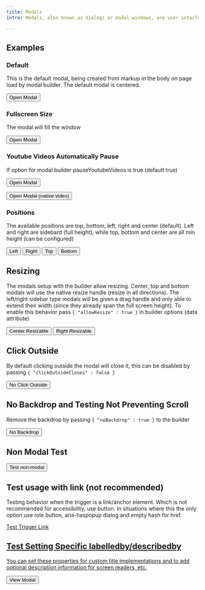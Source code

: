 ```yaml
---
title: Modals
intro: Modals, also known as dialogs or modal windows, are user interface elements that appear on top of the main application window. They typically have a dimmed background to draw focus to the modal itself, and often prevent users from interacting with the underlying content until the modal is closed

---
```


<h2 class="h2">Examples</h2>

<h3 class="h3">Default</h3>

This is the default modal, being created from markup in the body on page load by modal builder. The default modal is centered.

<button class="button" data-ulu-dialog-trigger="modal-id-center">Open Modal</button>

<div 
  id="modal-id-center" 
  class="wysiwyg"
  data-ulu-modal-builder='{ 
    "title" : "Test Title",
    "print" : true,
    "documentEnd" : false
  }' 
  hidden
>
  This is the modal body <button data-ulu-dialog-close>Close</button>
</div>


<h3 class="h3">Fullscreen Size</h3>

The modal will fill the window

<button class="button" data-ulu-dialog-trigger="modal-id-fullscreen">Open Modal</button>

<div 
  id="modal-id-fullscreen" 
  class="wysiwyg"
  data-ulu-modal-builder='{ 
    "title" : "Test Fullscreen",
    "size" : "fullscreen"
  }' 
  hidden
>
  <div class="container">
    This is the modal body should be fullscreen content added to test overflow.

    {% for i in (1..20) %}
      <h3 class="h2">Test Paragraph {{ i }}</h3>

      {{ placeholder.paragraph }}
    {% endfor %}
  </div>
</div>

<h3 class="h3">Youtube Videos Automatically Pause</h3>

If option for modal builder pauseYoutubeVideos is true (default true)

<button class="button" data-ulu-dialog-trigger="modal-id-youtube">Open Modal</button>

<div 
  id="modal-id-youtube" 
  data-ulu-modal-builder='{ 
    "title" : "Test Title",
    "print" : true,
    "bodyFills" : true,
    "documentEnd" : true
  }' 
  hidden
>
  <iframe width="560" height="315" src="https://www.youtube.com/embed/y0sF5xhGreA?si=aRdiK0Xzf3zvHP_E" title="YouTube video player" frameborder="0" allow="accelerometer; autoplay; clipboard-write; encrypted-media; gyroscope; picture-in-picture; web-share" referrerpolicy="strict-origin-when-cross-origin" allowfullscreen></iframe>
</div>

<button class="button" data-ulu-dialog-trigger="modal-id-native-video">Open Modal (native video)</button>

<div 
  id="modal-id-native-video" 
  data-ulu-modal-builder='{ 
    "title" : "Test Title",
    "print" : true,
    "bodyFills" : true,
    "documentEnd" : true
  }' 
  hidden
>
  <video controls class="full-width">
    <source src="/assets/placeholder/4065947-uhd_4096_2160_25fps.mp4" type="video/mp4" />
  </video>
</div>


<h3 class="h3">Positions</h3>

The available positions are top, bottom, left, right and center (default). Left and right are sidebard (full height), while top, bottom and center are all min height (can be configured)

<button class="button" data-ulu-dialog-trigger="modal-id-left">Left</button>
<button class="button" data-ulu-dialog-trigger="modal-id-right">Right</button>
<button class="button" data-ulu-dialog-trigger="modal-id-top">Top</button>
<button class="button" data-ulu-dialog-trigger="modal-id-bottom">Bottom</button>

<div 
  id="modal-id-left" 
  class="wysiwyg"
  data-ulu-modal-builder='{ 
    "title" : "Test Title", 
    "position" : "left"
  }' 
  hidden
>
  {{ placeholder.paragraph }}
</div>
<div 
  id="modal-id-right" 
  class="wysiwyg"
  data-ulu-modal-builder='{ 
    "title" : "Test Title", 
    "position" : "right"
  }' 
  hidden
>
  {{ placeholder.paragraph }}
</div>
<div 
  id="modal-id-top" 
  class="wysiwyg crop-margins"
  data-ulu-modal-builder='{ 
    "position" : "top"
  }' 
  hidden
>
  <p>
    This is a modal without a title 
  </p>
  <p>
    <button class="button" data-ulu-dialog-close>Close</button>
  </p>
</div>
<div 
  id="modal-id-bottom" 
  class="wysiwyg crop-margins"
  data-ulu-modal-builder='{ 
    "position" : "bottom"
  }' 
  hidden
>
  <p>
    This is a modal without a title 
  </p>
  <p>
    <button class="button" data-ulu-dialog-close>Close</button>
  </p>
</div>

<h2 class="h2">Resizing</h2>

The modals setup with the builder allow resizing. Center, top and bottom modals will use the native resize handle (resize in all directions). The left/right sidebar type modals will be given a drag handle and only able to extend their width (since they already span the full screen height). To enable this behavior pass `{ "allowResize" : true }` in builder options (data attribute)


<button class="button" data-ulu-dialog-trigger="modal-id-center-resize">Center Resizable</button>
<button class="button" data-ulu-dialog-trigger="modal-id-right-resize">Right Resizable</button>

<div 
  id="modal-id-center-resize" 
  class="wysiwyg"
  data-ulu-modal-builder='{ 
    "title" : "Test Title",
    "allowResize" : true
  }' 
  hidden
>
  Test
</div>
<div 
  id="modal-id-right-resize" 
  class="wysiwyg"
  data-ulu-modal-builder='{ 
    "title" : "Test Title",
    "position" : "right",
    "allowResize" : true
  }' 
  hidden
>
  Test
</div>

<h2 class="h2">Click Outside</h2>

By default clicking outside the modal will close it, this can be disabled by passing `{ "clickOutsideCloses" : false }`

<button class="button" data-ulu-dialog-trigger="modal-id-no-outside">No Click Outside</button>

<div 
  id="modal-id-no-outside" 
  class="wysiwyg"
  data-ulu-modal-builder='{ 
    "title" : "Test Title",
    "clickOutsideCloses" : false
  }' 
  hidden
>
  Test
</div>


<h2 class="h2">No Backdrop and Testing Not Preventing Scroll</h2>

Remove the backdrop by passing  `{ "noBackdrop" : true }` to the builder


<button class="button" data-ulu-dialog-trigger="modal-id-no-backdrop">No Backdrop</button>

<div 
  id="modal-id-no-backdrop" 
  class="wysiwyg"
  data-ulu-modal-builder='{ 
    "title" : "Test Title",
    "noBackdrop" : true,
    "preventScroll" : false
  }' 
  hidden
>
  Test
</div>

<h2 class="h2">Non Modal Test</h2>


<button class="button" data-ulu-dialog-trigger="modal-id-no-nonmodal">Test non-modal</button>

<div 
  id="modal-id-no-nonmodal" 
  class="wysiwyg"
  data-ulu-modal-builder='{ 
    "title" : "Test Title",
    "position" : "bottom",
    "noBackdrop" : true,
    "nonModal" : true
  }' 
  hidden
>
  Test
</div>

<h2 class="h2">Test usage with link (not recommended)</h2>

Testing behavior when the trigger is a link/anchor element. Which is not recommended for accessibility, use button. In situations where this the only option use role button, aria-haspopup dialog and empty hash for href.


<a href="#" role="button" aria-haspopup="dialog" class="link" data-ulu-dialog-trigger="modal-id-trigger-by-link">Test Trigger Link</button>

<div 
  id="modal-id-trigger-by-link" 
  data-ulu-modal-builder='{ 
    "title" : "Triggered by a link"
  }' 
  hidden
>
  Test
</div>

<h2 class="h2">Test Setting Specific labelledby/describedby</h2>

You can set these properties for custom title implementations and to add optional description information for screen readers, etc.

<button class="button" data-ulu-dialog-trigger="modal-id-aria-attrs">View Modal</button>

<div 
  id="modal-id-aria-attrs" 
  class="crop-margins"
  data-ulu-modal-builder='{ 
    "labelledby": "my-custom-title",
    "describedby": "my-custom-description"
  }' 
  hidden
>
  <h2 class="h5" id="my-custom-title">This is a custom title</h2>
  <p id="my-custom-description">
    This modal test whether passing labelledby/describedby works
  </p>
  <button class="button" data-ulu-dialog-close>Close</button>
</div>
